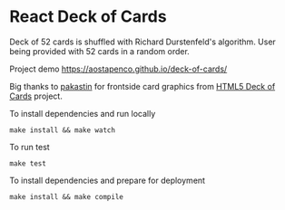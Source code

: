 # React Deck of Cards
Deck of 52 cards is shuffled with Richard Durstenfeld's algorithm.
User being provided with 52 cards in a random order.

Project demo https://aostapenco.github.io/deck-of-cards/

Big thanks to [pakastin](https://github.com/pakastin) for frontside card graphics from [HTML5 Deck of Cards](https://github.com/pakastin/deck-of-cards) project.

To install dependencies and run locally
```
make install && make watch
```

To run test
```
make test
```

To install dependencies and prepare for deployment
```
make install && make compile
```
